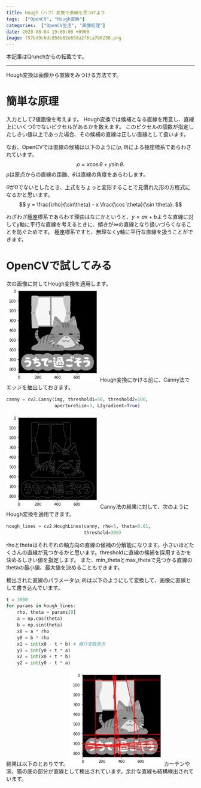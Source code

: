 ```yaml
---
title: Hough（ハフ）変換で直線を見つけよう
tags:  ["OpenCV", "Hough変換"]
categories:  ["OpenCV生活", "画像処理"]
date: 2020-08-04 19:00:00 +0900
image: f57bd9c6dc056b82e658a2f6ca7b6258.png
---
```

本記事はQrunchからの転載です。
___

Hough変換は画像から直線をみつける方法です。

# 簡単な原理

入力として2値画像を考えます。
Hough変換では候補となる直線を用意し、直線上にいくつ0でないピクセルがあるかを数えます。
このピクセルの個数が指定したしきい値以上であった場合、その候補の直線は正しい直線として扱います。

なお、OpenCVでは直線の候補は以下のように$(\rho, \theta)$による極座標系であらわされています。
$$ \rho = x \cos \theta + y \sin \theta .$$
$\rho$は原点からの直線の距離、$\theta$は直線の角度をあらわします。

$\theta$が0でないとしたとき、上式をちょっと変形することで見慣れた形の方程式になるかと思います。
$$ y = \frac{\rho}{\sin\theta} - x \frac{\cos \theta}{\sin \theta}. $$

わざわざ極座標系であらわす理由はなにかというと、$y=ax+b$ような直線に対してy軸に平行な直線を考えるときに、傾きが$\infty$の直線となり扱いづらくなることを防ぐためです。
極座標系ですと、無理なくy軸に平行な直線を扱うことができます。

# OpenCVで試してみる

次の画像に対してHough変換を適用します。
![](fc6611dea1559319bc4baebf641d0a6a.png)
Hough変換にかける前に、Canny法でエッジを抽出しておきます。

```Python
canny = cv2.Canny(img, threshold1=50, threshold2=100, 
                  apertureSize=3, L2gradient=True)
```

![](ee45891c46a4955315b6ce6e817e2d07.png)
Canny法の結果に対して、次のようにHough変換を適用できます。

``` Python
hough_lines = cv2.HoughLines(canny, rho=5, theta=0.01, 
                             threshold=300)
```

rhoとthetaはそれぞれの軸方向の直線の候補の分解能になります。小さいほどたくさんの直線が見つかるかと思います。thresholdに直線の候補を採用するかを決めるしきい値を指定します。
また、min_thetaとmax_thetaで見つかる直線のthetaの最小値、最大値を決めることもできます。

検出された直線のパラメータ$(\rho, \theta)$は以下のようにして変換して、画像に直線として書き込んでいます。

``` Python
t = 3000
for params in hough_lines:
    rho, theta = params[0]
    a = np.cos(theta)
    b = np.sin(theta)
    x0 = a * rho
    y0 = b * rho
    x1 = int(x0 - t * b) # 媒介変数表示
    y1 = int(y0 + t * a)
    x2 = int(x0 + t * b)
    y2 = int(y0 - t * a)
```

結果は以下のとおりです。
![](f57bd9c6dc056b82e658a2f6ca7b6258.png)
カーテンや窓、猫の底の部分が直線として検出されています。余計な直線も結構検出されています。
